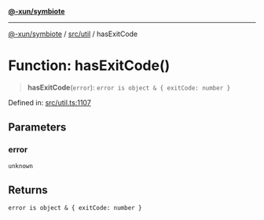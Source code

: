 [**@-xun/symbiote**](../../../README.md)

***

[@-xun/symbiote](../../../README.md) / [src/util](../README.md) / hasExitCode

# Function: hasExitCode()

> **hasExitCode**(`error`): `error is object & { exitCode: number }`

Defined in: [src/util.ts:1107](https://github.com/Xunnamius/symbiote/blob/62837922680f523ceb73c316fc4e6bbfb810fc1f/src/util.ts#L1107)

## Parameters

### error

`unknown`

## Returns

`error is object & { exitCode: number }`
